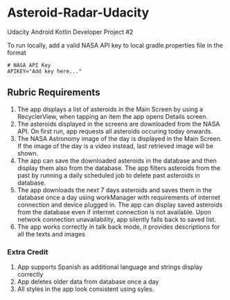 # Asteroid-Radar-Udacity
Udacity Android Kotlin Developer Project #2 

To run locally, add a valid NASA API key to local gradle.properties file in the format 
```
# NASA API Key
APIKEY="Add key here..."
```

## Rubric Requirements
1. The app displays a list of asteroids in the Main Screen by using a RecyclerView, when tapping an item the app opens Details screen. 
2. The asteroids displayed in the screens are downloaded from the NASA API. On first run, app requests all asteroids occuring today onwards. 
3. The NASA Astronomy image of the day is displayed in the Main Screen. If the image of the day is a video instead, last retrieved image will be shown. 
4. The app can save the downloaded asteroids in the database and then display them also from the database. The app filters asteroids from the past by running a daily scheduled job to delete past asteroids in database. 
5. The app downloads the next 7 days asteroids and saves them in the database once a day using workManager with requirements of internet connection and device plugged in. The app can display saved asteroids from the database even if internet connection is not available. Upon network connection unavailability, app silently falls back to saved list. 
6. The app works correctly in talk back mode, it provides descriptions for all the texts and images
### Extra Credit 
1. App supports Spanish as additional language and strings display correctly 
2. App deletes older data from database once a day 
3. All styles in the app look consistent using syles. 









 
